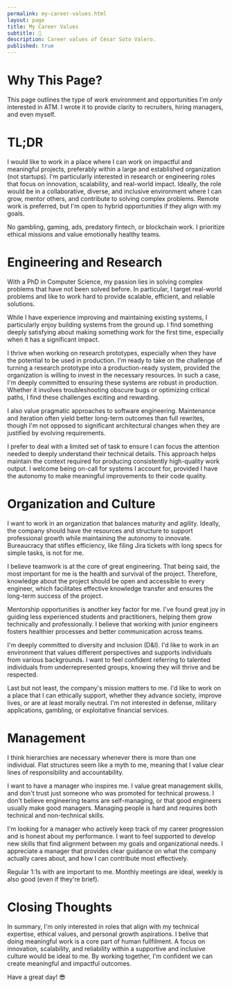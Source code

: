 ```yaml
---
permalink: my-career-values.html
layout: page
title: My Career Values
subtitle: 🚀
description: Career values of César Soto Valero.
published: true
---
```


# Why This Page?

This page outlines the type of work environment and opportunities I'm _only_ interested in ATM.
I wrote it to provide clarity to recruiters, hiring managers, and even myself.

# TL;DR

I would like to work in a place where I can work on impactful and meaningful projects, preferably within a large and established organization (not startups). 
I'm particularly interested in research or engineering roles that focus on innovation, scalability, and real-world impact.
Ideally, the role would be in a collaborative, diverse, and inclusive environment where I can grow, mentor others, and contribute to solving complex problems. 
Remote work is preferred, but I'm open to hybrid opportunities if they align with my goals.

No gambling, gaming, ads, predatory fintech, or blockchain work.
I prioritize ethical missions and value emotionally healthy teams.

# Engineering and Research

With a PhD in Computer Science, my passion lies in solving complex problems that have not been solved before.
In particular, I target real-world problems and like to work hard to provide scalable, efficient, and reliable solutions.

While I have experience improving and maintaining existing systems, I particularly enjoy building systems from the ground up. 
I find something deeply satisfying about making something work for the first time, especially when it has a significant impact.

I thrive when working on research prototypes, especially when they have the potential to be used in production.
I'm ready to take on the challenge of turning a research prototype into a production-ready system, provided the organization is willing to invest in the necessary resources. 
In such a case, I'm deeply committed to ensuring these systems are robust in production.
Whether it involves troubleshooting obscure bugs or optimizing critical paths, I find these challenges exciting and rewarding.

I also value pragmatic approaches to software engineering. 
Maintenance and iteration often yield better long-term outcomes than full rewrites, though I'm not opposed to significant architectural changes when they are justified by evolving requirements.

I prefer to deal with a limited set of task to ensure I can focus the attention needed to deeply understand their technical details.
This approach helps maintain the context required for producing consistently high-quality work output.
I welcome being on-call for systems I account for, provided I have the autonomy to make meaningful improvements to their code quality.

# Organization and Culture

I want to work in an organization that balances maturity and agility. 
Ideally, the company should have the resources and structure to support professional growth while maintaining the autonomy to innovate.
Bureaucracy that stifles efficiency, like filing Jira tickets with long specs for simple tasks, is not for me.

I believe teamwork is at the core of great engineering. 
That being said, the most important for me is the health and survival of the project.
Therefore, knowledge about the project should be open and accessible to every engineer, which facilitates effective knowledge transfer and ensures the long-term success of the project.

Mentorship opportunities is another key factor for me.
I've found great joy in guiding less experienced students and practitioners, helping them grow technically and professionally.
I believe that working with junior engineers fosters healthier processes and better communication across teams.

I'm deeply committed to diversity and inclusion (D&I). 
I'd like to work in an environment that values different perspectives and supports individuals from various backgrounds.
I want to feel confident referring to talented individuals from underrepresented groups, knowing they will thrive and be respected.

Last but not least, the company's mission matters to me.
I'd like to work on a place that I can ethically support, whether they advance society, improve lives, or are at least morally neutral.
I'm not interested in defense, military applications, gambling, or exploitative financial services.

# Management

I think hierarchies are necessary whenever there is more than one individual. 
Flat structures seem like a myth to me, meaning that I value clear lines of responsibility and accountability.

I want to have a manager who inspires me. 
I value great management skills, and don't trust just someone who was promoted for technical prowess.
I don't believe engineering teams are self-managing, or that good engineers usually make good managers. 
Managing people is hard and requires both technical and non-technical skills.

I'm looking for a manager who actively keep track of my career progression and is honest about my performance. 
I want to feel supported to develop new skills that find alignment between my goals and organizational needs. 
I appreciate a manager that provides clear guidance on what the company actually cares about, and how I can contribute most effectively.

Regular 1:1s with are important to me. 
Monthly meetings are ideal, weekly is also good (even if they're brief).

# Closing Thoughts

In summary, I'm only interested in roles that align with my technical expertise, ethical values, and personal growth aspirations.
I belive that doing meaningful work is a core part of human fullfilment.
A focus on innovation, scalability, and reliability within a supportive and inclusive culture would be ideal to me. 
By working together, I'm confident we can create meaningful and impactful outcomes.

Have a great day! 😎